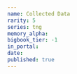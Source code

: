 ```yaml
---
name: Collected Data
rarity: 5
series: tng
memory_alpha:
bigbook_tier: -1
in_portal:
date:
published: true
---
```



